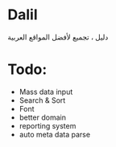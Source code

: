 # Dalil
دليل ، تجميع لأفضل المواقع العربية
# Todo:
* Mass data input
* Search & Sort
* Font
* better domain
* reporting system
* auto meta data parse
